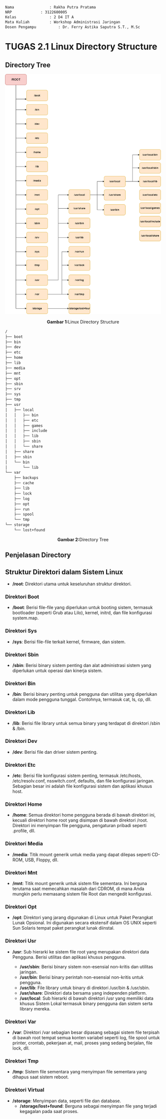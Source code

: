     Nama		        : Rakha Putra Pratama
    NRP		        : 3122600005
    Kelas		        : 2 D4 IT A
    Mata Kuliah	        : Workshop Administrasi Jaringan
    Dosen Pengampu	        : Dr. Ferry Astika Saputra S.T., M.Sc

# TUGAS 2.1 Linux Directory Structure

## Directory Tree

<div align="center">
   <img src="./assets/directory-structure.png">
   <p><strong>Gambar 1:</strong>Linux Directory Structure</p>
</div>

```bash
/
├── boot
├── bin
├── dev
├── etc
├── home
├── lib
├── media
├── mnt
├── opt
├── sbin
├── srv
├── sys
├── tmp
├── usr
│   ├── local
│   │   ├── bin
│   │   ├── etc
│   │   ├── games
│   │   ├── include
│   │   ├── lib
│   │   ├── sbin
│   │   └── share
│   ├── share
│   ├── sbin
│   └── bin
│       └── lib
└── var
    ├── backups
    ├── cache
    ├── lib
    ├── lock
    ├── log
    ├── opt
    ├── run
    ├── spool
    └── tmp
└── storage
    └── lost+found
```
<p align="center"><strong>Gambar 2:</strong>Directory Tree</p>

## Penjelasan Directory

## Struktur Direktori dalam Sistem Linux

- **/root**: Direktori utama untuk keseluruhan struktur direktori.

### Direktori Boot
- **/boot**: Berisi file-file yang diperlukan untuk booting sistem, termasuk bootloader (seperti Grub atau Lilo), kernel, initrd, dan file konfigurasi system.map.

### Direktori Sys
- **/sys**: Berisi file-file terkait kernel, firmware, dan sistem.

### Direktori Sbin
- **/sbin**: Berisi binary sistem penting dan alat administrasi sistem yang diperlukan untuk operasi dan kinerja sistem.

### Direktori Bin
- **/bin**: Berisi binary penting untuk pengguna dan utilitas yang diperlukan dalam mode pengguna tunggal. Contohnya, termasuk cat, ls, cp, dll.

### Direktori Lib
- **/lib**: Berisi file library untuk semua binary yang terdapat di direktori /sbin & /bin.

### Direktori Dev
- **/dev**: Berisi file dan driver sistem penting.

### Direktori Etc
- **/etc**: Berisi file konfigurasi sistem penting, termasuk /etc/hosts, /etc/resolv.conf, nsswitch.conf, defaults, dan file konfigurasi jaringan. Sebagian besar ini adalah file konfigurasi sistem dan aplikasi khusus host.

### Direktori Home
- **/home**: Semua direktori home pengguna berada di bawah direktori ini, kecuali direktori home root yang disimpan di bawah direktori /root. Direktori ini menyimpan file pengguna, pengaturan pribadi seperti .profile, dll.

### Direktori Media
- **/media**: Titik mount generik untuk media yang dapat dilepas seperti CD-ROM, USB, Floppy, dll.

### Direktori Mnt
- **/mnt**: Titik mount generik untuk sistem file sementara. Ini berguna terutama saat memecahkan masalah dari CDROM, di mana Anda mungkin perlu memasang sistem file Root dan mengedit konfigurasi.

### Direktori Opt
- **/opt**: Direktori yang jarang digunakan di Linux untuk Paket Perangkat Lunak Opsional. Ini digunakan secara ekstensif dalam OS UNIX seperti Sun Solaris tempat paket perangkat lunak diinstal.

### Direktori Usr
- **/usr**: Sub hierarki ke sistem file root yang merupakan direktori data Pengguna. Berisi utilitas dan aplikasi khusus pengguna.

    - **/usr/sbin**: Berisi binary sistem non-esensial non-kritis dan utilitas jaringan.
    - **/usr/bin**: Berisi binary perintah non-esensial non-kritis untuk pengguna.
    - **/usr/lib**: File library untuk binary di direktori /usr/bin & /usr/sbin.
    - **/usr/share**: Direktori data bersama yang independen platform.
    - **/usr/local**: Sub hierarki di bawah direktori /usr yang memiliki data khusus Sistem Lokal termasuk binary pengguna dan sistem serta library mereka.

### Direktori Var
- **/var**: Direktori /var sebagian besar dipasang sebagai sistem file terpisah di bawah root tempat semua konten variabel seperti log, file spool untuk printer, crontab, pekerjaan at, mail, proses yang sedang berjalan, file lock, dll.

### Direktori Tmp
- **/tmp**: Sistem file sementara yang menyimpan file sementara yang dihapus saat sistem reboot.

### Direktori Virtual
- **/storage**: Menyimpan data, seperti file dan database.
    - **/storage/lost+found**: Berguna sebagai menyimpan file yang terjadi kegagalan pada saat proses.
